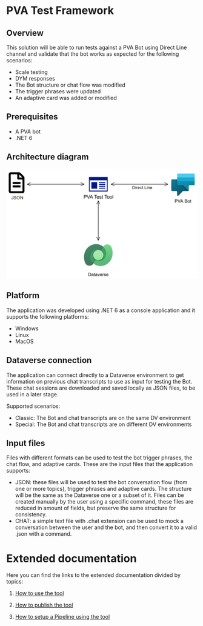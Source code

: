 # PVA Test Framework

## Overview
This solution will be able to run tests against a PVA Bot using Direct Line channel and validate that the bot works as expected for the following scenarios:
- Scale testing
- DYM responses
- The Bot structure or chat flow was modified
- The trigger phrases were updated
- An adaptive card was added or modified

## Prerequisites

- A PVA bot
- .NET 6

## Architecture diagram

![image](./Images/architecture-diagram.png)

## Platform
The application was developed using .NET 6 as a console application and it supports the following platforms:
- Windows
- Linux
- MacOS

## Dataverse connection
The application can connect directly to a Dataverse environment to get information on previous chat transcripts to use as input for testing the Bot. These chat sessions are downloaded and saved locally as JSON files, to be used in a later stage. 

Supported scenarios:
- Classic: The Bot and chat transcripts are on the same DV environment
- Special: The Bot and chat transcripts are on different DV environments

## Input files
Files with different formats can be used to test the bot trigger phrases, the chat flow, and adaptive cards. These are the input files that the application supports:

- JSON: these files will be used to test the bot conversation flow (from one or more topics), trigger phrases and adaptive cards. The structure will be the same as the Dataverse one or a subset of it. Files can be created manually by the user using a specific command, these files are reduced in amount of fields, but preserve the same structure for consistency.
- CHAT: a simple text file with .chat extension can be used to mock a conversation between the user and the bot, and then convert it to a valid .json with a command.

# Extended documentation

Here you can find the links to the extended documentation divided by topics:

1. [How to use the tool](./TOOL_USAGE.MD)

2. [How to publish the tool](./PUBLISH.MD)

3. [How to setup a Pipeline using the tool](./SETUP_PIPELINE.MD)
